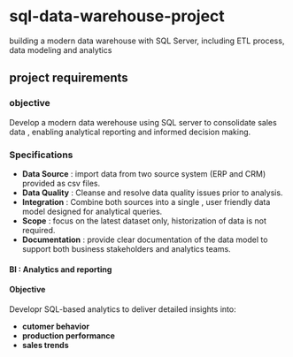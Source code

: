 # sql-data-warehouse-project
building a modern data warehouse with SQL Server, including ETL process, data modeling and analytics

## project requirements

### objective
Develop a modern data werehouse using SQL server to consolidate sales data , enabling analytical reporting and informed decision making.

### Specifications
- **Data Source** : import data from two source system (ERP and CRM) provided as csv files.
- **Data Quality** : Cleanse and resolve data quality issues prior to analysis.
-  **Integration** : Combine both sources into a single , user friendly data model designed for analytical queries.
-  **Scope** : focus on the latest dataset only, historization of data is not required.
-  **Documentation** : provide clear documentation of the data model to support both business stakeholders and analytics teams.

#### BI : Analytics and reporting

#### Objective
Developr SQL-based analytics to deliver detailed insights into:
- **cutomer behavior**
- **production performance**
- **sales trends**

